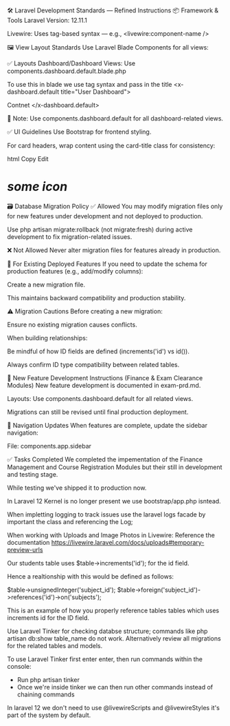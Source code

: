 🛠️ Laravel Development Standards — Refined Instructions
📦 Framework & Tools
Laravel Version: 12.11.1

Livewire: Uses tag-based syntax — e.g., <livewire:component-name />

🖼️ View Layout Standards
Use Laravel Blade Components for all views:

✅ Layouts
Dashboard/Dashboard Views: Use components.dashboard.default.blade.php

To use this in blade we use tag syntax and pass in the title 
<x-dashboard.default title="User Dashboard">

Contnet 
</x-dashboard.default>

📌 Note: Use components.dashboard.default for all dashboard-related views.

✅ UI Guidelines
Use Bootstrap for frontend styling.

For card headers, wrap content using the card-title class for consistency:

html
Copy
Edit
<div class="card-header">
    <div class="something-else">
        <h1 class="card-title">
            <i>some icon</i>
        </h1>
    </div>
</div>
🗃️ Database Migration Policy
✅ Allowed
You may modify migration files only for new features under development and not deployed to production.

Use php artisan migrate:rollback (not migrate:fresh) during active development to fix migration-related issues.

❌ Not Allowed
Never alter migration files for features already in production.

📌 For Existing Deployed Features
If you need to update the schema for production features (e.g., add/modify columns):

Create a new migration file.

This maintains backward compatibility and production stability.

⚠️ Migration Cautions
Before creating a new migration:

Ensure no existing migration causes conflicts.

When building relationships:

Be mindful of how ID fields are defined (increments('id') vs id()).

Always confirm ID type compatibility between related tables.

🔧 New Feature Development Instructions (Finance & Exam Clearance Modules)
New feature development is documented in exam-prd.md.

Layouts: Use components.dashboard.default for all related views.

Migrations can still be revised until final production deployment.

🧩 Navigation Updates
When features are complete, update the sidebar navigation:

File: components.app.sidebar

✅ Tasks Completed
We completed the impementation of the Finance Management and Course Registration Modules but their still in development and testing stage.

While testing we've shipped it to production now.

In Laravel 12  Kernel is no longer present we use bootstrap/app.php isntead.

When impletting logging to track issues use the laravel logs facade by important the class and referencing the Log;

When working with Uploads and Image Photos in Livewire: Reference the documentation https://livewire.laravel.com/docs/uploads#temporary-preview-urls

Our students table uses             $table->increments('id'); for the id field. 

Hence a realtionship with this would be defined as follows: 

$table->unsignedInteger('subject_id');
$table->foreign('subject_id')->references('id')->on('subjects');

This is an example of how you properly reference tables tables which uses increments id for the ID field.

Use Laravel Tinker for checking databse structure; commands like php artisan db:show table_name do not work. Alternatively review all migrations for the related tables and models.

To use Laravel Tinker first enter enter, then run commands within the console:
- Run php artisan tinker 
- Once we're inside tinker we can then run other commands instead of chaining commands 

In laravel 12 we don't need to use @livewireScripts and @livewireStyles it's part of the system by default.